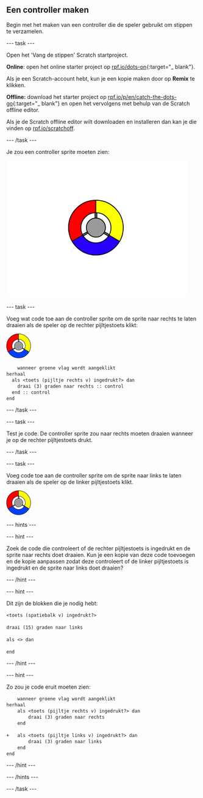 ## Een controller maken

Begin met het maken van een controller die de speler gebruikt om stippen te verzamelen.

\--- task \---

Open het 'Vang de stippen' Scratch startproject.

**Online**: open het online starter project op [rpf.io/dots-on](http://rpf.io/dots-on){:target="_ blank"}.

Als je een Scratch-account hebt, kun je een kopie maken door op **Remix** te klikken.

**Offline:** download het starter project op [rpf.io/p/en/catch-the-dots-go](http://rpf.io/p/en/catch-the-dots-go){:target="_ blank"} en open het vervolgens met behulp van de Scratch offline editor.

Als je de Scratch offline editor wilt downloaden en installeren dan kan je die vinden op [rpf.io/scratchoff](http://rpf.io/scratchoff).

\--- /task \---

Je zou een controller sprite moeten zien:

![schermafbeelding](images/dots-controller.png)

\--- task \---

Voeg wat code toe aan de controller sprite om de sprite naar rechts te laten draaien als de speler op de rechter pijltjestoets klikt:

![Controller sprite](images/controller-sprite.png)

```blocks3
    wanneer groene vlag wordt aangeklikt
herhaal 
  als <toets (pijltje rechts v) ingedrukt?> dan 
    draai (3) graden naar rechts :: control
  end :: control
end
```

\--- /task \---

\--- task \---

Test je code. De controller sprite zou naar rechts moeten draaien wanneer je op de rechter pijltjestoets drukt.

\--- /task \---

\--- task \---

Voeg code toe aan de controller sprite om de sprite naar links te laten draaien als de speler op de linker pijltjestoets klikt.

![Controller sprite](images/controller-sprite.png)

\--- hints \---

\--- hint \---

Zoek de code die controleert of de rechter pijltjestoets is ingedrukt en de sprite naar rechts doet draaien. Kun je een kopie van deze code toevoegen en de kopie aanpassen zodat deze controleert of de linker pijltjestoets is ingedrukt en de sprite naar links doet draaien?

\--- /hint \---

\--- hint \---

Dit zijn de blokken die je nodig hebt:

```blocks3
<toets (spatiebalk v) ingedrukt?>

draai (15) graden naar links

als <> dan

end
```

\--- /hint \---

\--- hint \---

Zo zou je code eruit moeten zien:

```blocks3
    wanneer groene vlag wordt aangeklikt
herhaal 
	als <toets (pijltje rechts v) ingedrukt?> dan 
		draai (3) graden naar rechts
	end

+	als <toets (pijltje links v) ingedrukt?> dan 
		draai (3) graden naar links
	end
end
```

\--- /hint \---

\--- /hints \---

\--- /task \---
